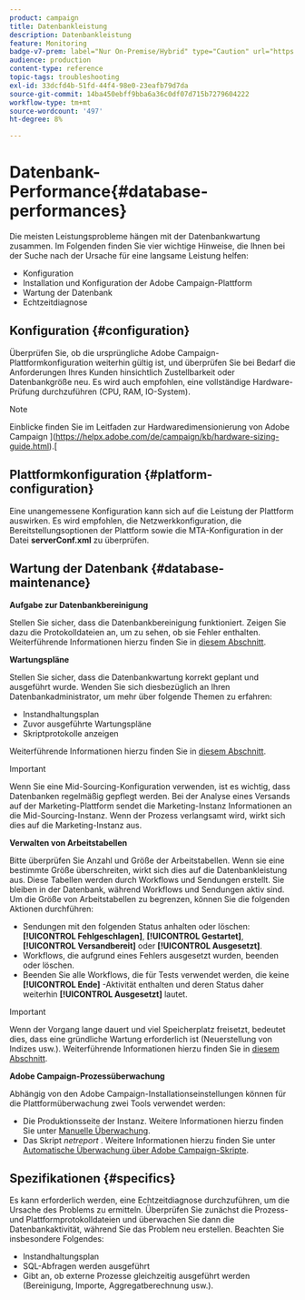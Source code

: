 ```yaml
---
product: campaign
title: Datenbankleistung
description: Datenbankleistung
feature: Monitoring
badge-v7-prem: label="Nur On-Premise/Hybrid" type="Caution" url="https://experienceleague.adobe.com/docs/campaign-classic/using/installing-campaign-classic/architecture-and-hosting-models/hosting-models-lp/hosting-models.html?lang=de" tooltip="Gilt nur für Hybrid- und On-Premise-Bereitstellungen"
audience: production
content-type: reference
topic-tags: troubleshooting
exl-id: 33dcfd4b-51fd-44f4-98e0-23eafb79d7da
source-git-commit: 14ba450ebff9bba6a36c0df07d715b7279604222
workflow-type: tm+mt
source-wordcount: '497'
ht-degree: 8%

---
```


# Datenbank-Performance{#database-performances}



Die meisten Leistungsprobleme hängen mit der Datenbankwartung zusammen. Im Folgenden finden Sie vier wichtige Hinweise, die Ihnen bei der Suche nach der Ursache für eine langsame Leistung helfen:

* Konfiguration
* Installation und Konfiguration der Adobe Campaign-Plattform
* Wartung der Datenbank
* Echtzeitdiagnose

## Konfiguration {#configuration}

Überprüfen Sie, ob die ursprüngliche Adobe Campaign-Plattformkonfiguration weiterhin gültig ist, und überprüfen Sie bei Bedarf die Anforderungen Ihres Kunden hinsichtlich Zustellbarkeit oder Datenbankgröße neu. Es wird auch empfohlen, eine vollständige Hardware-Prüfung durchzuführen (CPU, RAM, IO-System).

>[!NOTE]
>
>Einblicke finden Sie im Leitfaden zur Hardwaredimensionierung von Adobe Campaign ](https://helpx.adobe.com/de/campaign/kb/hardware-sizing-guide.html).[

## Plattformkonfiguration {#platform-configuration}

Eine unangemessene Konfiguration kann sich auf die Leistung der Plattform auswirken. Es wird empfohlen, die Netzwerkkonfiguration, die Bereitstellungsoptionen der Plattform sowie die MTA-Konfiguration in der Datei **serverConf.xml** zu überprüfen.

## Wartung der Datenbank {#database-maintenance}

**Aufgabe zur Datenbankbereinigung**

Stellen Sie sicher, dass die Datenbankbereinigung funktioniert. Zeigen Sie dazu die Protokolldateien an, um zu sehen, ob sie Fehler enthalten. Weiterführende Informationen hierzu finden Sie in [diesem Abschnitt](../../production/using/database-cleanup-workflow.md).

**Wartungspläne**

Stellen Sie sicher, dass die Datenbankwartung korrekt geplant und ausgeführt wurde. Wenden Sie sich diesbezüglich an Ihren Datenbankadministrator, um mehr über folgende Themen zu erfahren:

* Instandhaltungsplan
* Zuvor ausgeführte Wartungspläne
* Skriptprotokolle anzeigen

Weiterführende Informationen hierzu finden Sie in [diesem Abschnitt](../../production/using/recommendations.md).

>[!IMPORTANT]
>
>Wenn Sie eine Mid-Sourcing-Konfiguration verwenden, ist es wichtig, dass Datenbanken regelmäßig gepflegt werden. Bei der Analyse eines Versands auf der Marketing-Plattform sendet die Marketing-Instanz Informationen an die Mid-Sourcing-Instanz. Wenn der Prozess verlangsamt wird, wirkt sich dies auf die Marketing-Instanz aus.

**Verwalten von Arbeitstabellen**

Bitte überprüfen Sie Anzahl und Größe der Arbeitstabellen. Wenn sie eine bestimmte Größe überschreiten, wirkt sich dies auf die Datenbankleistung aus. Diese Tabellen werden durch Workflows und Sendungen erstellt. Sie bleiben in der Datenbank, während Workflows und Sendungen aktiv sind. Um die Größe von Arbeitstabellen zu begrenzen, können Sie die folgenden Aktionen durchführen:

* Sendungen mit den folgenden Status anhalten oder löschen: **[!UICONTROL Fehlgeschlagen]**, **[!UICONTROL Gestartet]**, **[!UICONTROL Versandbereit]** oder **[!UICONTROL Ausgesetzt]**.
* Workflows, die aufgrund eines Fehlers ausgesetzt wurden, beenden oder löschen.
* Beenden Sie alle Workflows, die für Tests verwendet werden, die keine **[!UICONTROL Ende]** -Aktivität enthalten und deren Status daher weiterhin **[!UICONTROL Ausgesetzt]** lautet.

>[!IMPORTANT]
>
>Wenn der Vorgang lange dauert und viel Speicherplatz freisetzt, bedeutet dies, dass eine gründliche Wartung erforderlich ist (Neuerstellung von Indizes usw.). Weiterführende Informationen hierzu finden Sie in [diesem Abschnitt](../../production/using/recommendations.md).

**Adobe Campaign-Prozessüberwachung**

Abhängig von den Adobe Campaign-Installationseinstellungen können für die Plattformüberwachung zwei Tools verwendet werden:

* Die Produktionsseite der Instanz. Weitere Informationen hierzu finden Sie unter [Manuelle Überwachung](../../production/using/monitoring-processes.md#manual-monitoring).
* Das Skript *netreport* . Weitere Informationen hierzu finden Sie unter [Automatische Überwachung über Adobe Campaign-Skripte](../../production/using/monitoring-processes.md#automatic-monitoring-via-adobe-campaign-scripts).

## Spezifikationen {#specifics}

Es kann erforderlich werden, eine Echtzeitdiagnose durchzuführen, um die Ursache des Problems zu ermitteln. Überprüfen Sie zunächst die Prozess- und Plattformprotokolldateien und überwachen Sie dann die Datenbankaktivität, während Sie das Problem neu erstellen. Beachten Sie insbesondere Folgendes:

* Instandhaltungsplan
* SQL-Abfragen werden ausgeführt
* Gibt an, ob externe Prozesse gleichzeitig ausgeführt werden (Bereinigung, Importe, Aggregatberechnung usw.).
